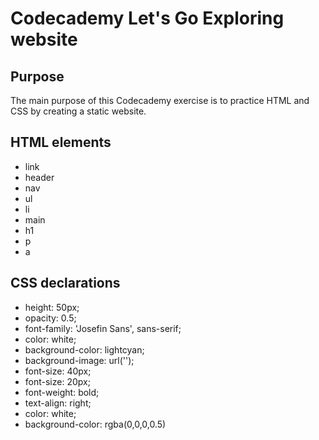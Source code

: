 # Codecademy Let's Go Exploring website

## Purpose

The main purpose of this Codecademy exercise is to practice HTML and CSS by creating a static website.

## HTML elements

- link
- header
- nav
- ul
- li
- main
- h1
- p
- a

## CSS declarations

- height: 50px;
- opacity: 0.5;
- font-family: 'Josefin Sans', sans-serif;
- color: white;
- background-color: lightcyan;
- background-image: url('');
- font-size: 40px;
- font-size: 20px;
- font-weight: bold;
- text-align: right;
- color: white;
- background-color: rgba(0,0,0,0.5)
